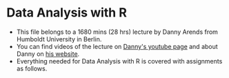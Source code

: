 # Data Analysis with R

+ This file belongs to a 1680 mins (28 hrs) lecture by Danny Arends from Humboldt University in Berlin. 
+ You can find videos of the lecture on [Danny's youtube page](https://www.youtube.com/watch?v=fxmF4P_O_2c&list=PLhR2Go-lh6X6ZJnN4WQScB4qjO4GYTO0S)  and about Danny on [his website](https://dannyarends.nl/?).
+ Everything needed for Data Analysis with R is covered with assignments as follows.
